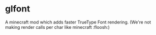 # glfont
A minecraft mod which adds faster TrueType Font rendering. (We're not making render calls per char like minecraft :floosh:)

